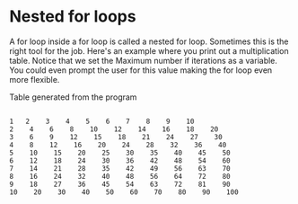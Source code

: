 # Nested for loops

A for loop inside a for loop is called a nested for loop. Sometimes this is the right tool for the job. Here's an example where you print out a multiplication table. Notice that we set the Maximum number if iterations as a variable. You could even prompt the user for this value making the for loop even more flexible.

Table generated from the program

```text

1   2    3    4    5    6    7    8    9    10    
2    4    6    8    10    12    14    16    18    20    
3    6    9    12    15    18    21    24    27    30    
4    8    12    16    20    24    28    32    36    40    
5    10    15    20    25    30    35    40    45    50    
6    12    18    24    30    36    42    48    54    60    
7    14    21    28    35    42    49    56    63    70    
8    16    24    32    40    48    56    64    72    80    
9    18    27    36    45    54    63    72    81    90    
10    20    30    40    50    60    70    80    90    100    
```

